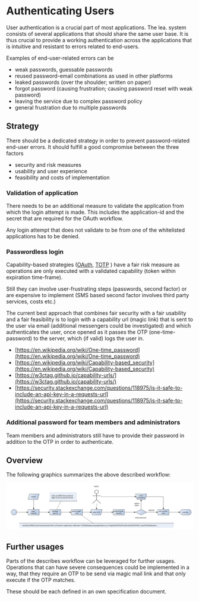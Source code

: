 # Authenticating Users

User authentication is a crucial part of most applications.
The lea. system consists of several applications that should share the same user base.
It is thus crucial to provide a working authentication across the applications that is intuitive and resistant
to errors related to end-users.

Examples of end-user-related errors can be

- weak passwords, guessable passwords
- reused password-email combinations as used in other platforms
- leaked passwords (over the shoulder; written on paper)
- forgot password (causing frustration; causing password reset with weak password)
- leaving the service due to complex password policy
- general frustration due to multiple passwords

## Strategy

There should be a dedicated strategy in order to prevent password-related end-user errors.
It should fulfill a good compromise between the three factors

- security and risk measures
- usability and user experience
- feasibility and costs of implementation

### Validation of application

There needs to be an additional measure to validate the application from which the login attempt is made.
This includes the application-id and the secret that are required for the OAuth workflow.

Any login attempt that does not validate to be from one of the whitelisted applications
has to be denied.

### Passwordless login

Capability-based strategies ([OAuth](https://en.wikipedia.org/wiki/OAuth), [TOTP](https://en.wikipedia.org/wiki/Time-based_One-time_Password_algorithm)
) have a fair risk measure as operations are only executed with a validated
capability (token within expiration time-frame).

Still they can involve user-frustrating steps (passwords, second factor) or are expensive to implement (SMS based second
factor involves third party services, costs etc.)

The current best approach that combines fair security with a fair usability and a fair feasibility is to login
with a capability url (magic link) that is sent to the user via email (additional messengers could be investigated) and
which authenticates the user, once opened as it passes the OTP (one-time-password) to the server, which (if valid) logs
the user in.

- [https://en.wikipedia.org/wiki/One-time_password](https://en.wikipedia.org/wiki/One-time_password)
- [https://en.wikipedia.org/wiki/Capability-based_security](https://en.wikipedia.org/wiki/Capability-based_security)
- [https://w3ctag.github.io/capability-urls/](https://w3ctag.github.io/capability-urls/)
- [https://security.stackexchange.com/questions/118975/is-it-safe-to-include-an-api-key-in-a-requests-url](https://security.stackexchange.com/questions/118975/is-it-safe-to-include-an-api-key-in-a-requests-url)

### Additional password for team members and administrators

Team members and administrators still have to provide their password in addition to the OTP in order
to authenticate.

## Overview

The following graphics summarizes the above described workflow:

![overview authenticaiton workflow](./authentication.svg)

## Further usages

Parts of the describes workflow can be leveraged for further usages.
Operations that can have severe consequences could be implemented in a way, that they require an OTP to be send
via magic mail link and that only execute if the OTP matches.

These should be each defined in an own specification document.
